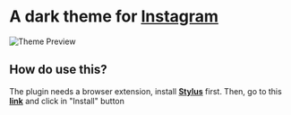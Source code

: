 # A dark theme for [Instagram](https://instagram.com)
![Theme Preview](https://userstyles.world/api/style/preview/2300.webp)

## How do use this?
The plugin needs a browser extension, install [**Stylus**](
https://chrome.google.com/webstore/detail/stylus/clngdbkpkpeebahjckkjfobafhncgmne/related) first. Then, go to this [**link**](https://userstyles.world/style/2300/dracula-theme-for-instagram) and click in "Install" button

